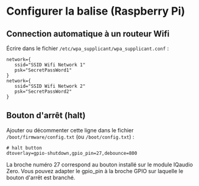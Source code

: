 # Configurer la balise (Raspberry Pi)

## Connection automatique à un routeur Wifi

Écrire dans le fichier `/etc/wpa_supplicant/wpa_supplicant.conf` :

```
network={
   ssid="SSID Wifi Network 1"
   psk="SecretPassWord1"
}
network={
   ssid="SSID Wifi Network 2"
   psk="SecretPassWord2"
}
```

## Bouton d'arrêt (halt)

Ajouter ou décommenter cette ligne dans le fichier `/boot/firmware/config.txt` (ou `/boot/config.txt`) :

```
# halt button
dtoverlay=gpio-shutdown,gpio_pin=27,debounce=800
```

La broche numéro 27 correspond au bouton installé sur le module IQaudio Zero.
Vous pouvez adapter le gpio_pin à la broche GPIO sur laquelle le bouton d'arrêt est branché.